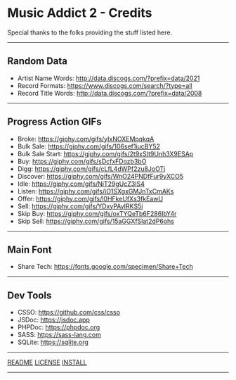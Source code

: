 # Music Addict 2 - Credits

Special thanks to the folks providing the stuff listed here.

---

## Random Data

- Artist Name Words: <http://data.discogs.com/?prefix=data/2021>
- Record Formats: <https://www.discogs.com/search/?type=all>
- Record Title Words: <http://data.discogs.com/?prefix=data/2008>

---

## Progress Action GIFs

- Broke: <https://giphy.com/gifs/yIxNOXEMpqkqA>
- Bulk Sale: <https://giphy.com/gifs/106sef1iucBY52>
- Bulk Sale Start: <https://giphy.com/gifs/2t9xSIt9Unh3X9ESAp>
- Buy: <https://giphy.com/gifs/sDcfxFDozb3bO>
- Digg: <https://giphy.com/gifs/cLfL4dWPf2zu8JoOTi>
- Discover: <https://giphy.com/gifs/WnO24PNDfFur9yXCO5>
- Idle: <https://giphy.com/gifs/NiT29gUcZ3IS4>
- Listen: <https://giphy.com/gifs/iO1SXgxGMJnTxCmAKs>
- Offer: <https://giphy.com/gifs/l0HFkeUfXs3fkEawU>
- Sell: <https://giphy.com/gifs/YDxyPAyIRKS5i>
- Skip Buy: <https://giphy.com/gifs/oxTYQeTb6F286IbY4r>
- Skip Sell: <https://giphy.com/gifs/15aGGXfSlat2dP6ohs>

---

## Main Font

- Share Tech: <https://fonts.google.com/specimen/Share+Tech>

---

## Dev Tools

- CSSO: <https://github.com/css/csso>
- JSDoc: <https://jsdoc.app>
- PHPDoc: <https://phpdoc.org>
- SASS: <https://sass-lang.com>
- SQLite: <https://sqlite.org>

---

[README](https://github.com/etrusci-org/musicaddict2/blob/main/README.md)
[LICENSE](https://github.com/etrusci-org/musicaddict2/blob/main/LICENSE.md)
[INSTALL](https://github.com/etrusci-org/musicaddict2/blob/main/INSTALL.md)

---
